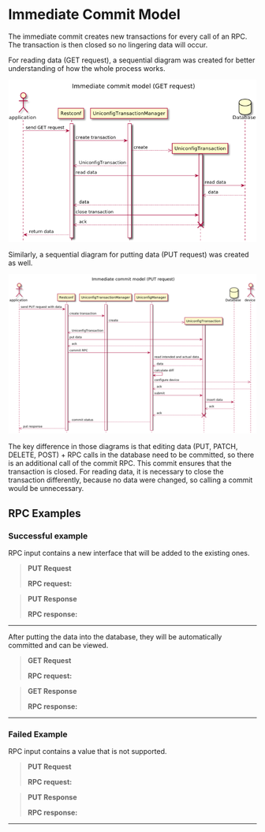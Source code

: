 Immediate Commit Model
======================

The immediate commit creates new transactions for every call of an RPC.
The transaction is then closed so no lingering data will occur.

For reading data (GET request), a sequential diagram was created for
better understanding of how the whole process works.

[![get request](get-request.png)](get-request.png)

Similarly, a sequential diagram for putting data (PUT request) was
created as well.

[![put request](put-request.png)](put-request.png)

The key difference in those diagrams is that editing data (PUT, PATCH,
DELETE, POST) + RPC calls in the database need to be committed, so there
is an additional call of the commit RPC. This commit ensures that the
transaction is closed. For reading data, it is necessary to close the
transaction differently, because no data were changed, so calling a
commit would be unnecessary.

RPC Examples
------------

### Successful example

RPC input contains a new interface that will be added to the existing
ones.

> **PUT Request**
>
> **RPC request:**

> **PUT Response**
>
> **RPC response:**

* * * * *

After putting the data into the database, they will be automatically
committed and can be viewed.

> **GET Request**
>
> **RPC request:**

> **GET Response**
>
> **RPC response:**

* * * * *

### Failed Example

RPC input contains a value that is not supported.

> **PUT Request**
>
> **RPC request:**

> **PUT Response**
>
> **RPC response:**

* * * * *
